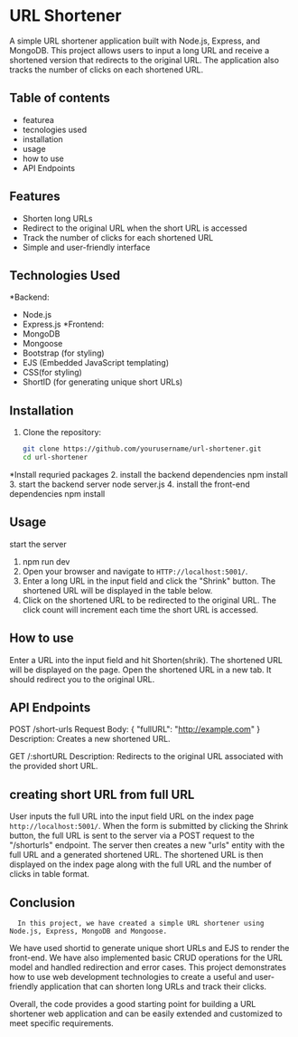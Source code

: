 # URL Shortener

A simple URL shortener application built with Node.js, Express, and MongoDB.
 This project allows users to input a long URL and receive a shortened version that redirects to the original URL.
 The application also tracks the number of clicks on each shortened URL.

## Table of contents
- featurea
- tecnologies used
- installation
- usage
- how to use
- API Endpoints

## Features

- Shorten long URLs
- Redirect to the original URL when the short URL is accessed
- Track the number of clicks for each shortened URL
- Simple and user-friendly interface

## Technologies Used
*Backend:
- Node.js
- Express.js
*Frontend:
- MongoDB
- Mongoose
- Bootstrap (for styling)
- EJS (Embedded JavaScript templating)
- CSS(for styling)
- ShortID (for generating unique short URLs)

## Installation

1. Clone the repository:
   ```bash
   git clone https://github.com/yourusername/url-shortener.git
   cd url-shortener
*Install requried packages
2. install the backend dependencies
   npm install
3. start the backend server
   node server.js
4. install the front-end dependencies
   npm install  

## Usage
start the server
1. npm run dev
2. Open your browser and navigate to `HTTP://localhost:5001/`.
3. Enter a long URL in the input field and click the "Shrink" button. The shortened URL will be displayed in the table below.
4. Click on the shortened URL to be redirected to the original URL. The click count will increment each time the short URL is accessed.

## How to use
Enter a URL into the input field and hit Shorten(shrik). The shortened URL will be displayed on the page.
Open the shortened URL in a new tab. It should redirect you to the original URL.

## API Endpoints

POST /short-urls
Request Body: { "fullURL": "http://example.com" }
Description: Creates a new shortened URL.

GET /:shortURL
Description: Redirects to the original URL associated with the provided short URL.

## creating short URL from full URL
 User inputs the full URL into the input field URL on the index page `http://localhost:5001/`.
 When the form is submitted by clicking the Shrink button, the full URL is sent to the server via a POST request to the "/shorturls" endpoint. 
 The server then creates a new "urls" entity with the full URL and a generated shortened URL. 
 The shortened URL is then displayed on the index page along with the full URL and the number of clicks in table format.

## Conclusion      
     
      In this project, we have created a simple URL shortener using Node.js, Express, MongoDB and Mongoose. 
We have used shortid to generate unique short URLs and EJS to render the front-end. 
We have also implemented basic CRUD operations for the URL model and handled redirection and error cases.
This project demonstrates how to use web development technologies to create a useful and user-friendly application that can shorten long URLs and track their clicks.

Overall, the code provides a good starting point for building a URL shortener web application and can be easily extended and customized to meet specific requirements.

